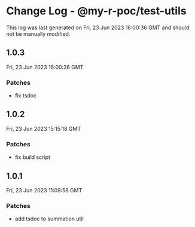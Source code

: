 # Change Log - @my-r-poc/test-utils

This log was last generated on Fri, 23 Jun 2023 16:00:36 GMT and should not be manually modified.

## 1.0.3
Fri, 23 Jun 2023 16:00:36 GMT

### Patches

- fix tsdoc

## 1.0.2
Fri, 23 Jun 2023 15:15:18 GMT

### Patches

- fix build script

## 1.0.1
Fri, 23 Jun 2023 11:09:58 GMT

### Patches

-  add tsdoc to summation util

